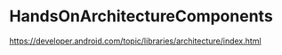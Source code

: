 # HandsOnArchitectureComponents
https://developer.android.com/topic/libraries/architecture/index.html
